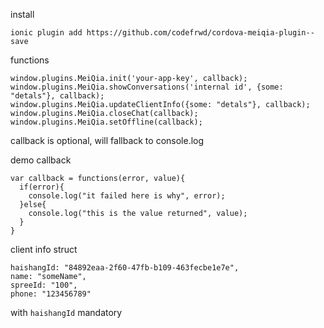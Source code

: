 install
```
ionic plugin add https://github.com/codefrwd/cordova-meiqia-plugin--save
```

functions
```
window.plugins.MeiQia.init('your-app-key', callback);
window.plugins.MeiQia.showConversations('internal id', {some: "detals"}, callback);
window.plugins.MeiQia.updateClientInfo({some: "detals"}, callback);
window.plugins.MeiQia.closeChat(callback);
window.plugins.MeiQia.setOffline(callback);
```

callback is optional, will fallback to console.log

demo callback
```
var callback = functions(error, value){
  if(error){
    console.log("it failed here is why", error);
  }else{
    console.log("this is the value returned", value);
  }
}
```

client info struct
``` 
haishangId: "84892eaa-2f60-47fb-b109-463fecbe1e7e",
name: "someName",
spreeId: "100",
phone: "123456789"
```

with `haishangId` mandatory 